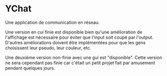 # YChat
Une application de communication en réseau.

Une version en cui finie est disponible bien qu'une amélioration de l'affichage est nécessaire pour éviter que l'input soit
coupé par l'output.
D'autres améliorations doivent être implémentées pour que les gens choisissent leur pseudo, leur couleur, etc.

Une deuxième version non-finie avec une gui est "disponible". Cette version ne sera cependant pas finie car c'était un petit 
projet fait par amusement pendant quelques jours.
